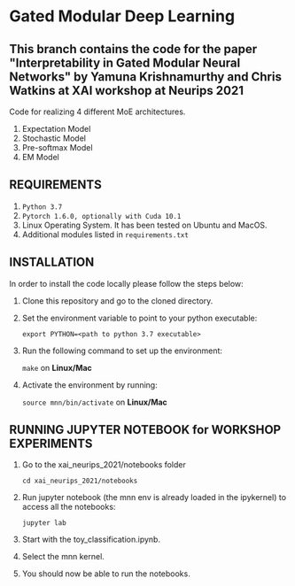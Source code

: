 Gated Modular Deep Learning
=======================================================================================================
This branch contains the code for the paper "Interpretability in Gated Modular Neural Networks" by Yamuna Krishnamurthy and Chris Watkins at XAI workshop at Neurips 2021
------------------

Code for realizing 4 different MoE architectures.
1. Expectation Model
2. Stochastic Model
3. Pre-softmax Model
4. EM Model

REQUIREMENTS
------------

1. ``Python 3.7`` 
2. ``Pytorch 1.6.0, optionally with Cuda 10.1`` 
3. Linux Operating System. It has been tested on Ubuntu and MacOS. 
4. Additional modules listed in ``requirements.txt``

INSTALLATION 
------------

In order to install the code locally please follow the steps below:

1. Clone this repository and go to the cloned directory.

2. Set the environment variable to point to your python executable:

   `export PYTHON=<path to python 3.7 executable>`

3. Run the following command to set up the environment:

   `make` on **Linux/Mac**

4. Activate the environment by running:

   `source mnn/bin/activate` on **Linux/Mac**


RUNNING JUPYTER NOTEBOOK for WORKSHOP EXPERIMENTS
------------------------

1. Go to the xai_neurips_2021/notebooks folder

   `cd xai_neurips_2021/notebooks`

2. Run jupyter notebook (the mnn env is already loaded in the ipykernel) to access all the notebooks:

   `jupyter lab`

2. Start with the toy_classification.ipynb.

3. Select the mnn kernel.

4. You should now be able to run the notebooks.


